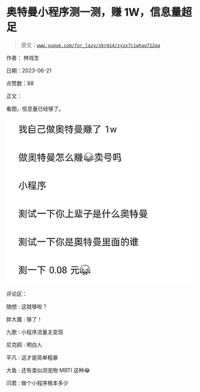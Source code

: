 # 奥特曼小程序测一测，赚 1W，信息量超足

> 原文：[`www.yuque.com/for_lazy/xkrm14/zyzx7ciwhao712aq`](https://www.yuque.com/for_lazy/xkrm14/zyzx7ciwhao712aq)

作者： 林戏生

日期：2023-06-21

点赞数：88

正文：

看图，信息量已经够了。

![](img/1e53f0b24b3be945c0726b595e33b4b0.png)

评论区：

随想 : 这就够啦？

胖大魔 : 够了！

九歌 : 小程序流量主变现

尼克鸥 : 明白人

平凡 : 这才是简单粗暴

大鱼 : 还有类似测宠物 MBTI 这种😂

闫君 : 做个小程序根本多少

